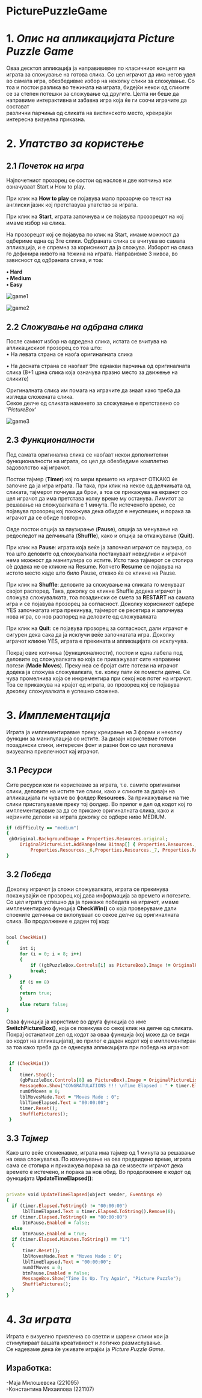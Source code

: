 # PicturePuzzleGame

# 1. ***Опис на апликацијата Picture Puzzle Game***
   
   Оваа десктоп апликација ја направививме по класичниот концепт на играта за сложување на готова слика. Со цел играчот да има негов удел во самата игра, обезбедивме избор на неколку слики за сложување. Со тоа и 
   постои разлика во тежината на играта, бидејќи некои од сликите се за степен потешки за сложување од другите. Целта ни беше да направиме интерактивна и забавна игра која ќе ги соочи играчите да состават 	 
   различни парчиња од сликата на вистинското место, креирајќи интересна визуелна приказна.

# 2. ***Упатство за користење*** <br/>
   ## 2.1 ***Почеток на игра***

   Најпочетниот прозорец се состои од наслов и две копчиња кои означуваат Start и How to play. </br>
   
   При клик на **How to play** се појавува мало прозорче со текст на англиски јазик кој претставува упатство за играта.<br/>
   
   При клик на **Start**, играта започнува и се појавува прозорецот на кој имаме избор на слика.<br/>
   
   На прозорецот кој се појавува по клик на Start, имаме можност да одбериме една од 3те слики. Одбраната слика се вчитува во самата апликација, и е спремна за корисникот да ја сложува.
   Изборот на слика го дефинира нивото на тежина на играта. Направивме 3 нивоа, во зависност од одбраната слика, и тоа:
   
   **•	Hard <br/>
   •	Medium <br/>
   •	Easy**
   
![game1](https://github.com/miloshevskamaja/PicturePuzzleGame/assets/139159171/987a1fa7-1e70-4bb5-a45a-7b0d00849780)

![game2](https://github.com/miloshevskamaja/PicturePuzzleGame/assets/139159171/582679e2-a1fb-49ed-92d7-7c4fab8b65e1)



   ## 2.2 ***Сложување на одбрана слика***

   После самиот избор на одредена слика, истата се вчитува на апликацискиот прозорец со тоа што:<br/>
   •	На левата страна се наоѓа оригиналната слика </br>
   
   •	На десната страна се наоѓаат 9те еднакви парчиња од оригиналната слика (8+1 црна слика која означува празно место за движење на сликите)<br/>
   
   Оригиналната слика им помага на играчите да знаат како треба да изгледа сложената слика. <br/>
   Секое делче од сликата наменето за сложување е претставено со '_PictureBox_'

   ![game3](https://github.com/miloshevskamaja/PicturePuzzleGame/assets/139159171/953447cd-51e3-45dd-8c55-eeac37d331ca)


   ## 2.3 ***Функционалности***

   Под самата оригинална слика се наоѓаат некои дополнителни функционалности на играта, со цел да обезбедиме комплетно задоволство кај играчот.</br>
   
   Постои тајмер (**Timer**) кој го мери времето на играчот ОТКАКО ќе започне да ја игра играта. Па така, при клик на некое од делчињата од сликата, тајмерот почнува да брои, а тоа се прикажува на екранот со цел играчот да има претстава колку време му останува. Лимитот за решавање на сложувалката е 1 минута. По истеченото време, се појавува прозорец кој покажува дека обидот е неуспешен, и порака за играчот да се обиде повторно.<br/>

   Овде постои опција за паузирање (**Pause**), опција за менување на редоследот на делчињата (**Shuffle**), како и опција за откажување (**Quit**). <br/>

   При клик на **Pause**: играта која веќе ја започнал играчот се паузира, со тоа што деловите од сложувалката постануваат невидливи и играчот нема можност да манипулира со истите. Исто така тајмерот се стопира сѐ додека не се кликне на Resume. Копчето **Resume** се појавува на истото место каде што било Pause, откако ќе се кликне на Pause.<br/>

   При клик  на **Shuffle**: деловите за сложување на сликата го менуваат својот распоред. Така, доколку се кликне Shuffle додека играчот ја сложува сложувалката, тоа позадински се смета за **RESTART** на самата игра и се појавува прозорец за согласност. Доколку корисникот одбере YES започнатата игра прекинува, тајмерот се ресетира и започнува нова игра, со нов распоред на деловите од сложувалката

   При клик  на **Quit**: се појавува прозорец за согласност, дали играчот е сигурен дека сака да ја исклучи веќе започнатата игра. Доколку играчот кликне YES, играта е прекината и апликацијата се исклучува.

   Покрај овие копчиња (функционалности), постои и една лабела под деловите од сложувалката во која се прикажуваат сите направени потези  (**Made Moves**). Преку неа се бројат сите потези на играчот додека ја сложува сложувалката, т.е. колку пати ќе помести делче. Се чува промелнива која се инкрементира при секој нов потег на играчот. Тоа се прикажува на крајот од играта, во прозорец кој се појавува доколку сложувалката е успешно сложена. 

 # 3. ***Имплементација***

   Играта ја имплементиравме преку креирање на 3 форми и неколку функции за манипулација со истите. За дизајн користевме готови позадински слики, интересен фонт и разни бои со цел поголема визуеална 
   привлечност кај играчот. 

   ## 3.1 ***Ресурси***

   Сите ресурси кои ги користевме за играта, т.е. самите оригинални слики, деловите на истите тие слики, како и сликите за дизајн на апликацијата ги чуваме во фолдер  **Resources**. За прикажување на тие слики 
   пристапувавме преку тој фолдер. Во прилог е дел од кодот кој го имплементиравме за да се прикаже оригиналната слика, како и нејзините делови на играта доколку се одбере ниво MEDIUM.

   ```ruby
   if (difficulty == "medium")
   {
   	gbOriginal.BackgroundImage = Properties.Resources.original;
    	OriginalPictureList.AddRange(new Bitmap[] { Properties.Resources._1, Properties.Resources._2, Properties.Resources._3, Properties.Resources._4, Properties.Resources._5, 				 
            Properties.Resources._6,Properties.Resources._7, Properties.Resources._8, Properties.Resources._9, Properties.Resources._null });
   }
   ```

   ## 3.2 ***Победа***

   Доколку играчот ја сложи сложувалката, играта се прекинува покажувајќи се прозорец кој дава информација за времето и потезите.
   Со цел играта успешно да ја прикаже победата на играчот, имаме имплементирано функција **CheckWin()** со која проверуваме дали споените делчиња се вклопуваат со секое делче од оригиналната слика. Во 
   продолжение е даден тој код:

   ```ruby

   bool CheckWin()
   {
    	int i;
    	for (i = 0; i < 8; i++)
    	{
            if ((gbPuzzleBox.Controls[i] as PictureBox).Image != OriginalPictureList[i])
	        break;
   	}
    	if (i == 8)
    	{
		return true;
    	}
    	else return false;
   }

   ```
   Оваа функција ја користиме во друга функција со име **SwitchPictureBox()**, која се повикува со секој клик на делче од сликата. Покрај останатиот дел од кодот за оваа функција (кој може да се види во кодот на 
   апликацијата), во прилог е даден кодот кој е имплементиран за тоа како треба да се однесува апликацијата при победа на играчот:

   ```ruby

    if (CheckWin())
    {
    	timer.Stop();
    	(gbPuzzleBox.Controls[8] as PictureBox).Image = OriginalPictureList[8];
    	MessageBox.Show("CONGRATULATIONS !!! \nTime Elapsed : " + timer.Elapsed.ToString().Remove(8) + "\nTotal Moves Made : " + numOfMoves, "Picture Puzzle Game");
    	numOfMoves = 0;
    	lblMovesMade.Text = "Moves Made : 0";
    	lblTimeElapsed.Text = "00:00:00";
    	timer.Reset();
    	ShufflePictures();
    }

   ```
   ## 3.3 ***Тајмер***

   Како што веќе споменавме, играта има тајмер од 1 минута за решавање на оваа сложувалка. По изминување на ова предвидено време, играта сама се стопира и прикажува порака за да се извести играчот дека времето е 
   истечено, и порака за  нов обид. Во продолжение е кодот од функцијата **UpdateTimeElapsed()**:
   

   ```ruby

   private void UpdateTimeElapsed(object sender, EventArgs e)
   {
     if (timer.Elapsed.ToString() != "00:00:00")
         lblTimeElapsed.Text = timer.Elapsed.ToString().Remove(8);
     if (timer.Elapsed.ToString() == "00:00:00")
         btnPause.Enabled = false;
     else
         btnPause.Enabled = true;
     if (timer.Elapsed.Minutes.ToString() == "1")
     {
         timer.Reset();
         lblMovesMade.Text = "Moves Made : 0";
         lblTimeElapsed.Text = "00:00:00";
         numOfMoves = 0;
         btnPause.Enabled = false;
         MessageBox.Show("Time Is Up. Try Again", "Picture Puzzle");
         ShufflePictures();
     }
   }
```

# 4. ***За играта*** 

  Играта е визуелно привлечна со светли и шарени слики кои ја стимулираат вашата креативност и логичко размислување.
  <br/>
  Се надеваме дека ќе уживате играјќи ја _Picture Puzzle Game_.

  ## Изработка: <br/>
  
  -Маја Милошевска (221095) <br/>
  -Константина Михаилова (221107)




